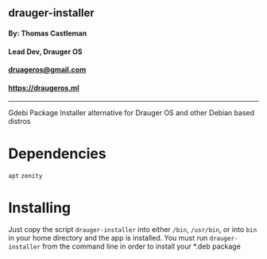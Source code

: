 ## **drauger-installer** ##
#### By: Thomas Castleman
#### Lead Dev, Drauger OS
#### <druageros@gmail.com>
#### https://draugeros.ml
---
Gdebi Package Installer alternative for Drauger OS and other Debian based distros

# Dependencies

`apt`
`zenity`

# Installing

Just copy the script `drauger-installer` into either `/bin`, `/usr/bin`, or into `bin` in your home directory and the app is installed. You must run `drauger-installer` from the command line in order to install your \*.deb package
